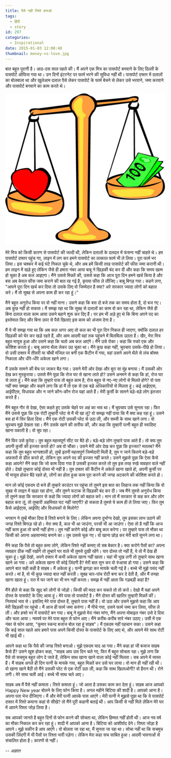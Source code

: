 ```yaml
---
title: पैसे नहीं रिश्ते बनाओ
tags:
  - हिंदी
  - story
id: 297
categories:
  - Inspirational
date: 2015-01-03 12:08:48
thumbnail: money-vs-love.jpg
---
```


बात बहुत पुरानी है। आठ-दस साल पहले की। मैं अपने एक मित्र का पासपोर्ट बनवाने के लिए दिल्ली के पासपोर्ट ऑफिस गया था। उन दिनों इंटरनेट पर फार्म भरने की सुविधा नहीं थी। पासपोर्ट दफ्तर में दलालों का बोलबाला था और खुलेआम दलाल पैसे लेकर पासपोर्ट के फार्म बेचने से लेकर उसे भरवाने, जमा करवाने और पासपोर्ट बनवाने का काम करते थे।

<!--more-->

![](money-vs-love.jpg)

मेरे मित्र को किसी कारण से पासपोर्ट की जल्दी थी, लेकिन दलालों के दलदल में फंसना नहीं चाहते थे। हम पासपोर्ट दफ्तर पहुंच गए, लाइन में लग कर हमने पासपोर्ट का तत्काल फार्म भी ले लिया। पूरा फार्म भर लिया। इस चक्कर में कई घंटे निकल चुके थे, और अब हमें किसी तरह पासपोर्ट की फीस जमा करानी थी। हम लाइन में खड़े हुए लेकिन जैसे ही हमारा नंबर आया बाबू ने खिड़की बंद कर दी और कहा कि समय खत्म हो चुका है अब कल आइएगा। मैंने उससे मिन्नतें की, उससे कहा कि आज पूरा दिन हमने खर्च किया है और बस अब केवल फीस जमा कराने की बात रह गई है, कृपया फीस ले लीजिए। बाबू बिगड़ गया। कहने लगा, "आपने पूरा दिन खर्च कर दिया तो उसके लिए वो जिम्मेदार है क्या? अरे सरकार ज्यादा लोगों को बहाल करे। मैं तो सुबह से अपना काम ही कर रहा हूं।"

मैने बहुत अनुरोध किया पर वो नहीं माना। उसने कहा कि बस दो बजे तक का समय होता है, दो बज गए। अब कुछ नहीं हो सकता। मैं समझ रहा था कि सुबह से दलालों का काम वो कर रहा था, लेकिन जैसे ही बिना दलाल वाला काम आया उसने बहाने शुरू कर दिए हैं। पर हम भी अड़े हुए थे कि बिना अपने पद का इस्तेमाल किए और बिना उपर से पैसे खिलाए इस काम को अंजाम देना है।

मैं ये भी समझ गया था कि अब कल अगर आए तो कल का भी पूरा दिन निकल ही जाएगा, क्योंकि दलाल हर खिड़की को घेर कर खड़े रहते हैं, और आम आदमी वहां तक पहुंचने में बिलबिला उठता है। खैर, मेरा मित्र बहुत मायूस हुआ और उसने कहा कि चलो अब कल आएंगे। मैंने उसे रोका। कहा कि रुको एक और कोशिश करता हूं। बाबू अपना थैला लेकर उठ चुका था। मैंने कुछ कहा नहीं, चुपचाप उसके-पीछे हो लिया। वो उसी दफ्तर में तीसरी या चौथी मंजिल पर बनी एक कैंटीन में गया, वहां उसने अपने थैले से लंच बॉक्स निकाला और धीरे-धीरे अकेला खाने लगा।

मैं उसके सामने की बेंच पर जाकर बैठ गया। उसने मेरी ओर देखा और बुरा सा मुंह बनाया। मैं उसकी ओर देख कर मुस्कुराया। उससे मैंने पूछा कि रोज घर से खाना लाते हो? उसने अनमने से कहा कि हां, रोज घर से लाता हूं। मैंने कहा कि तुम्हारे पास तो बहुत काम है, रोज बहुत से नए-नए लोगों से मिलते होगे? वो पता नहीं क्या समझा और कहने लगा कि हां मैं तो एक से एक बड़े अधिकारियों से मिलता हूं। कई आईएएस, आईपीएस, विधायक और न जाने कौन-कौन रोज यहां आते हैं। मेरी कुर्सी के सामने बड़े-बड़े लोग इंतजार करते हैं।

मैंने बहुत गौर से देखा, ऐसा कहते हुए उसके चेहरे पर अहं का भाव था। मैं चुपचाप उसे सुनता रहा। फिर मैंने उससे पूछा कि एक रोटी तुम्हारी प्लेट से मैं भी खा लूं? वो समझ नहीं पाया कि मैं क्या कह रहा हूं। उसने बस हां में सिर हिला दिया। मैंने एक रोटी उसकी प्लेट से उठा ली, और सब्जी के साथ खाने लगा। वो चुपचाप मुझे देखता रहा। मैंने उसके खाने की तारीफ की, और कहा कि तुम्हारी पत्नी बहुत ही स्वादिष्ट खाना पकाती है। वो चुप रहा।

मैंने फिर उसे कुरेदा। तुम बहुत महत्वपूर्ण सीट पर बैठे हो। बड़े-बड़े लोग तुम्हारे पास आते हैं। तो क्या तुम अपनी कुर्सी की इज्जत करते हो? अब वो चौंका। उसने मेरी ओर देख कर पूछा कि इज्जत? मतलब? मैंने कहा कि तुम बहुत भाग्यशाली हो, तुम्हें इतनी महत्वपूर्ण जिम्मेदारी मिली है, तुम न जाने कितने बड़े-बड़े अफसरों से डील करते हो, लेकिन तुम अपने पद की इज्जत नहीं करते। उसने मुझसे पूछा कि ऐसा कैसे कहा आपने? मैंने कहा कि जो काम दिया गया है उसकी इज्जत करते तो तुम इस तरह रुखे व्यवहार वाले नहीं होते। देखो तुम्हारा कोई दोस्त भी नहीं है। तुम दफ्तर की कैंटीन में अकेले खाना खाते हो, अपनी कुर्सी पर भी मायूस होकर बैठे रहते हो, लोगों का होता हुआ काम पूरा करने की जगह अटकाने की कोशिश करते हो।

मान लो कोई एकदम दो बजे ही तुम्हारे काउंटर पर पहुंचा तो तुमने इस बात का लिहाज तक नहीं किया कि वो सुबह से लाइऩ में खड़ा रहा होगा, और तुमने फटाक से खिड़की बंद कर दी। जब मैंने तुमसे अनुरोध किया तो तुमने कहा कि सरकार से कहो कि ज्यादा लोगों को बहाल करे। मान लो मैं सरकार से कह कर और लोग बहाल करा लूं, तो तुम्हारी अहमियत घट नहीं जाएगी? हो सकता है तुमसे ये काम ही ले लिया जाए। फिर तुम कैसे आईएएस, आईपीए और विधायकों से मिलोगे?

भगवान ने तुम्हें मौका दिया है रिश्ते बनाने के लिए। लेकिन अपना दुर्भाग्य देखो, तुम इसका लाभ उठाने की जगह रिश्ते बिगाड़ रहे हो। मेरा क्या है, कल भी आ जाउंगा, परसों भी आ जाउंगा। ऐसा तो है नहीं कि आज नहीं काम हुआ तो कभी नहीं होगा। तुम नहीं करोगे कोई और बाबू कल करेगा। पर तुम्हारे पास तो मौका था किसी को अपना अहसानमंद बनाने का। तुम उससे चूक गए। वो खाना छोड़ कर मेरी बातें सुनने लगा था।

मैंने कहा कि पैसे तो बहुत कमा लोगे, लेकिन रिश्ते नहीं कमाए तो सब बेकार है। क्या करोगे पैसों का? अपना व्यवहार ठीक नहीं रखोगे तो तुम्हारे घर वाले भी तुमसे दुखी रहेंगे। यार दोस्त तो नहीं हैं, ये तो मैं देख ही चुका हूं। मुझे देखो, अपने दफ्तर में कभी अकेला खाना नहीं खाता। यहां भी भूख लगी तो तुम्हारे साथ खाना खाने आ गया। अरे अकेला खाना भी कोई ज़िंदगी है? मेरी बात सुन कर वो रुंआसा हो गया। उसने कहा कि आपने बात सही कही है साहब। मैं अकेला हूं। पत्नी झगड़ा कर मायके चली गई है। बच्चे भी मुझे पसंद नहीं करते। मां है, वो भी कुछ ज्यादा बात नहीं करती। सुबह चार-पांच रोटी बना कर दे देती है, और मैं तनहा खाना खाता हूं। रात में घर जाने का भी मन नहीं करता। समझ में नहीं आता कि गड़बड़ी कहां है?

मैंने हौले से कहा कि खुद को लोगों से जोड़ो। किसी की मदद कर सकते तो तो करो। देखो मैं यहां अपने दोस्त के पासपोर्ट के लिए आया हूं। मेरे पास तो पासपोर्ट है। मैंने दोस्त की खातिर तुम्हारी मिन्नतें कीं। निस्वार्थ भाव से। इसलिए मेरे पास दोस्त हैं, तुम्हारे पास नहीं हैं। वो उठा और उसने मुझसे कहा कि आप मेरी खिड़की पर पहुंचो। मैं आज ही फार्म जमा करुंगा। मैं नीचे गया, उसने फार्म जमा कर लिया, फीस ले ली। और हफ्ते भर में पासपोर्ट बन गया। बाबू ने मुझसे मेरा नंबर मांगा, मैंने अपना मोबाइल नंबर उसे दे दिया और चला आया। नववर्ष पर मेरे पास बहुत से फोन आए। मैंने करीब-करीब सारे नंबर उठाए। उसी में एक नंबर से फोन आया, "कुमार स्कन्द बजाज बोल रहा हूं साहब"। मैं एकदम नहीं पहचान सका। उसने कहा कि कई साल पहले आप हमारे पास अपने किसी दोस्त के पासपोर्ट के लिए आए थे, और आपने मेरे साथ रोटी भी खाई थी।

आपने कहा था कि पैसे की जगह रिश्ते बनाओ। मुझे एकदम याद आ गया। मैंने कहा हां जी बजाज साहब कैसे हैं? उसने खुश होकर कहा, "साहब आप उस दिन चले गए, फिर मैं बहुत सोचता रहा। मुझे लगा कि पैसे तो सचमुच बहुत लोग दे जाते हैं, लेकिन साथ खाना खाने वाला कोई नहीं मिलता। सब अपने में व्यस्त हैं। मैं साहब अगले ही दिन पत्नी के मायके गया, बहुत मिन्नतें कर उसे घर लाया। वो मान ही नहीं रही थी। वो खाना खाने बैठी तो मैंने उसकी प्लेट से एक रोटी उठा ली, कहा कि साथ खिलाओगी? वो हैरान थी। रोने लगी। मेरे साथ चली आई। बच्चे भी साथ चले आए।

साहब अब मैं पैसे नहीं कमाता। रिश्ते कमाता हूं। जो आता है उसका काम कर देता हूं। साहब आज आपको Happy New year बोलने के लिए फोन किया है। अगल महीने बिटिया की शादी है। आपको आना है। अपना पता भेज दीजिएगा। मैं और मेरी पत्नी आपके पास आएंगे। मेरी पत्नी ने मुझसे पूछा था कि ये पासपोर्ट दफ्तर में रिश्ते कमाना कहां से सीखे? तो मैंने पूरी कहानी बताई थी। आप किसी से नहीं मिले लेकिन मेरे घर में आपने रिश्ता जोड़ लिया है।

सब आपको जानते है बहुत दिनों से फोन करने की सोचता था, लेकिन हिम्मत नहीं होती थी। आज नव वर्ष का मौका निकाल कर कर रहा हूं। शादी में आपको आना है। बिटिया को आशीर्वाद देने। रिश्ता जोड़ा है आपने। मुझे यकीन है आप आएंगे। वो बोलता जा रहा था, मैं सुनता जा रहा था। सोचा नहीं था कि सचमुच उसकी ज़िंदगी में भी पैसों पर रिश्ता भारी पड़ेगा। लेकिन मेरा कहा सच साबित हुआ। आदमी भावनाओं से संचालित होता है। कारणों से नहीं।

_-- अज्ञात_
